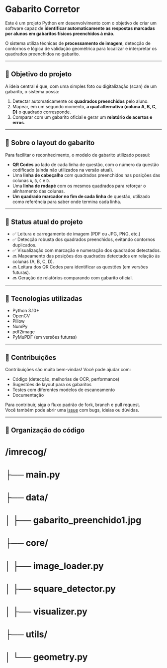 # Gabarito Corretor

Este é um projeto Python em desenvolvimento com o objetivo de criar um software capaz de **identificar automaticamente as respostas marcadas por alunos em gabaritos físicos preenchidos à mão**.

O sistema utiliza técnicas de **processamento de imagem**, detecção de contornos e lógica de validação geométrica para localizar e interpretar os quadrados preenchidos no gabarito.

---

## 🧠 Objetivo do projeto

A ideia central é que, com uma simples foto ou digitalização (scan) de um gabarito, o sistema possa:

1. Detectar automaticamente os **quadrados preenchidos** pelo aluno.
2. Mapear, em um segundo momento, **a qual alternativa (coluna A, B, C, D)** o quadrado corresponde.
3. Comparar com um gabarito oficial e gerar um **relatório de acertos e erros**.

---

## 📄 Sobre o layout do gabarito

Para facilitar o reconhecimento, o modelo de gabarito utilizado possui:

- **QR Codes** ao lado de cada linha de questão, com o número da questão codificado (ainda não utilizados na versão atual).
- Uma **linha de cabeçalho** com quadrados preenchidos nas posições das colunas `A`, `B`, `C` e `D`.
- Uma **linha de rodapé** com os mesmos quadrados para reforçar o alinhamento das colunas.
- **Um quadrado marcador no fim de cada linha** de questão, utilizado como referência para saber onde termina cada linha.

---

## 🚧 Status atual do projeto

- ✅ Leitura e carregamento de imagem (PDF ou JPG, PNG, etc.)
- ✅ Detecção robusta dos quadrados preenchidos, evitando contornos duplicados.
- ✅ Visualização com marcação e numeração dos quadrados detectados.
- 🔜 Mapeamento das posições dos quadrados detectados em relação às colunas (A, B, C, D).
- 🔜 Leitura dos QR Codes para identificar as questões (em versões futuras).
- 🔜 Geração de relatórios comparando com gabarito oficial.

---

## 🧩 Tecnologias utilizadas

- Python 3.10+
- OpenCV
- Pillow
- NumPy
- pdf2image
- PyMuPDF (em versões futuras)

---

## 🤝 Contribuições

Contribuições são muito bem-vindas! Você pode ajudar com:

- Código (detecção, melhorias de OCR, performance)
- Sugestões de layout para os gabaritos
- Testes com diferentes modelos de escaneamento
- Documentação

Para contribuir, siga o fluxo padrão de fork, branch e pull request.  
Você também pode abrir uma [issue](https://github.com/rzambroti/imrecog/issues) com bugs, ideias ou dúvidas.

---

## 📁 Organização do código

# /imrecog/
# ├── main.py
# ├── data/
# │   ├── gabarito_preenchido1.jpg
# ├── core/
# │   ├── image_loader.py
# │   ├── square_detector.py
# │   ├── visualizer.py
# ├── utils/
# │   └── geometry.py
